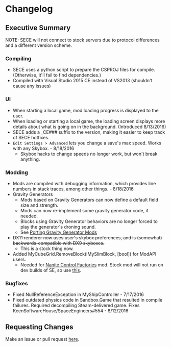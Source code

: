 # Changelog

## Executive Summary

NOTE: SECE will not connect to stock servers due to protocol differences and a different version scheme.

### Compiling
  * SECE uses a python script to prepare the CSPROJ files for compile. (Otherwise, it'll fail to find dependencies.)
  * Compiled with Visual Studio 2015 CE instead of VS2013 (shouldn't cause any issues)

### UI
  * When starting a local game, mod loading progress is displayed to the user.
  * When loading or starting a local game, the loading screen displays more details about what is going on in the background. (Introduced 8/13/2016)
  * SECE adds a _CE### suffix to the version, making it easier to keep track of SECE hotfixes.
  * `Edit Settings > Advanced` lets you change a save's max speed.  Works with any Skybox. -  8/18/2016
    * Skybox hacks to change speeds no longer work, but won't break anything.

### Modding
  * Mods are compiled with debugging information, which provides line numbers in stack traces, among other things. - 8/18/2016
  * Gravity Generators
    * Mods based on Gravity Generators can now define a default field size and strength.
    * Mods can now re-implement some gravity generator code, if needed.
    * Blocks using Gravity Generator behaviors are no longer forced to play the generator's droning sound.
    * See [Porting Gravity Generator Mods](docs/porting/gravity_generators.md)
  * <s>DX11 renderer now uses user's skybox preferences, and is (somewhat) backwards-compatible with DX9 skyboxes.</s>
    * This is a stock thing now.
  * Added MyCubeGrid.RemoveBlock(IMySlimBlock, [bool]) for ModAPI users.
    * Needed for [Nanite Control Factories](http://steamcommunity.com/sharedfiles/filedetails/?id=655922051) mod. Stock mod will not run on dev builds of SE, so use [this](https://gitlab.com/N3X15/SECE-NaniteControlFactories).

### Bugfixes
 * Fixed NullReferenceException in MyShipController - 7/17/2016
 * Fixed outdated physics code in Sandbox.Game that resulted in compile failures.  Required decompiling Steam-delivered game. Fixes KeenSoftwareHouse/SpaceEngineers#554 - 8/12/2016

## Requesting Changes

Make an issue or pull request [here](https://github.com/N3X15/SpaceEngineers-CE/issues).
